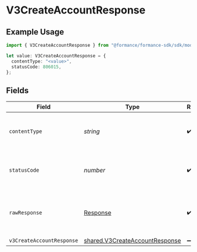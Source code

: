 # V3CreateAccountResponse

## Example Usage

```typescript
import { V3CreateAccountResponse } from "@formance/formance-sdk/sdk/models/operations";

let value: V3CreateAccountResponse = {
  contentType: "<value>",
  statusCode: 806015,
};
```

## Fields

| Field                                                                                   | Type                                                                                    | Required                                                                                | Description                                                                             |
| --------------------------------------------------------------------------------------- | --------------------------------------------------------------------------------------- | --------------------------------------------------------------------------------------- | --------------------------------------------------------------------------------------- |
| `contentType`                                                                           | *string*                                                                                | :heavy_check_mark:                                                                      | HTTP response content type for this operation                                           |
| `statusCode`                                                                            | *number*                                                                                | :heavy_check_mark:                                                                      | HTTP response status code for this operation                                            |
| `rawResponse`                                                                           | [Response](https://developer.mozilla.org/en-US/docs/Web/API/Response)                   | :heavy_check_mark:                                                                      | Raw HTTP response; suitable for custom response parsing                                 |
| `v3CreateAccountResponse`                                                               | [shared.V3CreateAccountResponse](../../../sdk/models/shared/v3createaccountresponse.md) | :heavy_minus_sign:                                                                      | Created                                                                                 |